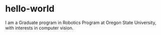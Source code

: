 # hello-world
I am a Graduate program in Robotics Program at Oregon State University, with interests in computer vision.
